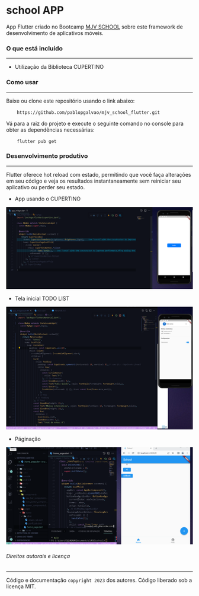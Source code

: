  # school APP

App Flutter criado no Bootcamp [MJV SCHOOL](https://academy.mjvinnovation.com/br/mjvschool/) sobre este framework de desenvolvimento de aplicativos móveis.

### O que está incluído
---

 + Utilização da Biblioteca CUPERTINO

### Como usar
---
Baixe ou clone este repositório usando o link abaixo:


```
    https://github.com/pablopgalvao/mjv_school_flutter.git
```

Vá para a raiz do projeto e execute o seguinte comando no console para obter as dependências necessárias:
```
    flutter pub get 
```

### Desenvolvimento produtivo
---

Flutter oferece hot reload com estado, permitindo que você faça alterações em seu código e veja os resultados instantaneamente sem reiniciar seu aplicativo ou perder seu estado.

 + App usando o CUPERTINO

![Print do APP](screens/exemplo_usando_cupertino.png)

 + Tela inicial TODO LIST

![Print Tela inicial TODO LIST](screens/app_tela_inicial_todo_list.png)

 + Páginação

![Print Tela inicial TODO LIST + Paginação](screens/aula4_paginacao.gif)

###### Direitos autorais e licença
---
Código e documentação `copyright 2023` dos autores. Código liberado sob a licença MIT.